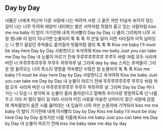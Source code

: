 ## Day by Day

내품은 너에게 피난처 
다른 사람에 나는 버려져 
사랑 그 끝은 까만 터널속 
보이지 않는 길이 
나는 너무 두려워 
태양이 내리쬐는 
붉은 사막처럼 
목말라 울고 있는 
사람처럼 
kiss me ma baby 
이 밤이 가기전에 
내게 어서빨리 
Day by Day 
니 품이 그리워져 
너무 사랑 했나봐 
이 밤이 지나가면 
눈물되어 톡 톡 톡 
저 은빛 달이 지면 
사라질까 
아직 남아있는 니 향기 
꿈같던 추억들도 
흩어질까 
빗물처럼 멀리 톡 톡 톡 
Kiss me baby 
I'll must be stay here 
Day by Day 
사랑한다고 속삭여줘 
Kiss me baby 
Just you can take me 
Day by Day 
내 눈물이 마르기 전에 
뚜루루루루루루 뚜루두 
바람 처럼 
모두 사라져 버린 너 
뚜루루루루루루 뚜루두 
하루하루 널 그리며 
day by day 
스치는 추억들이 그리운 밤 
들려오는 너의 목소리 
영원을 약속했던 수많은 밤 
눈물되어 톡 톡 톡 
Kiss me baby 
I'll must be stay here 
Day by Day 
사랑한다고 속삭여줘 
Kiss me baby 
Just you can take me 
Day by Day 
내 눈물이 마르기 전에 
뚜루루루루루루 뚜루두 
바람 처럼 
모두 사라져 버린 너 
뚜루루루루루루 뚜루두 
하루하루 널 그리며 
Day by Day 
떠나가는 니 모습 
니 생각에 또 눈물이 흘러 
돌아온다고 말해줘 
우리사랑 영원하도록 
넌 나를 두고 가라 
저 멀리 멀리 길 따라 
사라져 
미친 사랑끝 아슬한 낭떠러지 
질긴 사랑에 감염돼 계속떨었지 
슬픈 시를 읊어대는 내 입술이 
너의 까만 눈동자에 기억되리 
kiss me ma baby 
이 밤이 가기전에 내게 어서빨리 
Day by Day 
Kiss me baby 
I'll must be stay here 
Day by Day 
슬프지만 너를 지울래 
Kiss me baby 
Just you can take me 
Day by Day 
내 눈물이 마르기 전에 
kiss me baby take me 
day by day 
